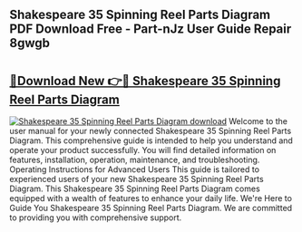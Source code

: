 ## Shakespeare 35 Spinning Reel Parts Diagram PDF Download Free - Part-nJz User Guide Repair 8gwgb

# <h2><a href="http://dfl3ct.blite.top/?on=Shakespeare+35+Spinning+Reel+Parts+Diagram">🔗Download New 👉🔴 Shakespeare 35 Spinning Reel Parts Diagram</a></h2>

[![Shakespeare 35 Spinning Reel Parts Diagram download](https://i.imgur.com/lujVjoI.png)](http://dfl3ct.blite.top/?on=Shakespeare+35+Spinning+Reel+Parts+Diagram)
Welcome to the user manual for your newly connected Shakespeare 35 Spinning Reel Parts Diagram. This comprehensive guide is intended to help you understand and operate your product successfully. You will find detailed information on features, installation, operation, maintenance, and troubleshooting. Operating Instructions for Advanced Users This guide is tailored to experienced users of your new Shakespeare 35 Spinning Reel Parts Diagram. This Shakespeare 35 Spinning Reel Parts Diagram comes equipped with a wealth of features to enhance your daily life. We're Here to Guide You Shakespeare 35 Spinning Reel Parts Diagram. We are committed to providing you with comprehensive support.
